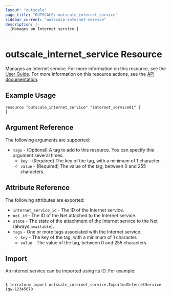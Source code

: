 ```yaml
---
layout: "outscale"
page_title: "OUTSCALE: outscale_internet_service"
sidebar_current: "outscale-internet-service"
description: |-
  [Manages an Internet service.]
---
```


# outscale_internet_service Resource

Manages an Internet service.
For more information on this resource, see the [User Guide](https://wiki.outscale.net/display/EN/About+Internet+Gateways).
For more information on this resource actions, see the [API documentation](https://docs.outscale.com/api#3ds-outscale-api-internetservice).

## Example Usage

```hcl
resource "outscale_internet_service" "internet_service01" {	
}
```

## Argument Reference

The following arguments are supported:

* `tags` - (Optional) A tag to add to this resource. You can specify this argument several times.
    * `key` - (Required) The key of the tag, with a minimum of 1 character.
    * `value` - (Required) The value of the tag, between 0 and 255 characters.

## Attribute Reference

The following attributes are exported:

* `internet_service_id` - The ID of the Internet service.
* `net_id` - The ID of the Net attached to the Internet service.
* `state` - The state of the attachment of the Internet service to the Net (always `available`).
* `tags` - One or more tags associated with the Internet service.
    * `key` - The key of the tag, with a minimum of 1 character.
    * `value` - The value of the tag, between 0 and 255 characters.

## Import

An internet service can be imported using its ID. For example:

```console

$ terraform import outscale_internet_service.ImportedInternetService igw-12345678

```
